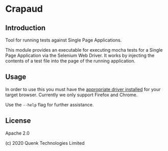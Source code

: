 
# Crapaud

## Introduction

Tool for running tests against Single Page Applications.

This module provides an executable for executing mocha tests for a Single Page
Application via the Selenium Web Driver. It works by injecting the contents of
a test file into the page of the running application.

## Usage

In order to use this you must have the [appropriate driver installed][1] for your
target browser. Currently we only support Firefox and Chrome.

Use the `--help` flag for further assistance.

## License

Apache 2.0

(c) 2020 Quenk Technologies Limited

[1]:https://www.selenium.dev/documentation/en/webdriver/driver_requirements/#quick-reference
